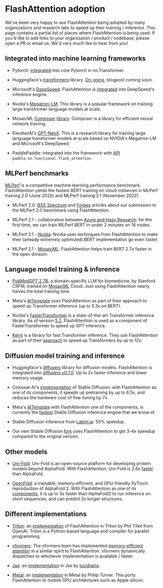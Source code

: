 # FlashAttention adoption

We've been very happy to see FlashAttention being adopted by many organizations
and research labs to speed up their training / inference.
This page contains a partial list of places where FlashAttention is being used.
If you'd like to add links to your organization / product / codebase, please open a
PR or email us. We'd very much like to hear from you!

## Integrated into machine learning frameworks

- Pytorch: [integrated](https://github.com/pytorch/pytorch/pull/81434) into core Pytorch in nn.Transformer.

- Huggingface's [transformers](https://github.com/huggingface/transformers) library.
  [On-going](https://github.com/huggingface/transformers/pull/18439), blogpost
  coming soon.

- Microsoft's [DeepSpeed](https://github.com/microsoft/DeepSpeed):
  FlashAttention is [integrated](https://github.com/microsoft/DeepSpeed/blob/ec13da6ba7cabc44bb4745a64a208b8580792954/deepspeed/ops/transformer/inference/triton_ops.py) into DeepSpeed's inference engine.

- Nvidia's [Megatron-LM](https://github.com/NVIDIA/Megatron-LM/pull/267). This
  library is a popular framework on training large transformer language models at scale.

- MosaicML [Composer](https://github.com/mosaicml/composer)
  [library](https://www.mosaicml.com/blog/gpt-3-quality-for-500k). Composer is a
  library for efficient neural network training.
  
- EleutherAI's [GPT-NeoX](https://github.com/EleutherAI/gpt-neox/pull/725). This is a research library for training large language transformer models at scale based on NVIDIA's Megatron-LM and Microsoft's DeepSpeed.

- PaddlePaddle: integrated into the framework with [API](https://github.com/PaddlePaddle/Paddle/blob/develop/python/paddle/nn/functional/flash_attention.py) `paddle.nn.functional.flash_attention`.

## MLPerf benchmarks

[MLPerf](https://mlcommons.org/en/) is a competitive machine learning performance benchmark. FlashAttention
yields the fastest BERT training on cloud instances in MLPerf training 2.0 (June
2022) and MLPerf training 2.1 (November 2022).

- MLPerf 2.0: [IEEE Spectrum](https://spectrum.ieee.org/mlperf-rankings-2022) and [Forbes](ttps://www.forbes.com/sites/moorinsights/2022/07/12/google-dethrones-nvidia-in-latest-artificial-intelligence-benchmarking-tests/) articles about our submission to the MLPerf 2.0 benchmark using FlashAttention.

- MLPerf 2.1 -
  collaboration
  between [Azure and Hazy Research](https://techcommunity.microsoft.com/t5/azure-high-performance-computing/azure-collaborates-with-hazy-research-and-nvidia-to-achieve/ba-p/3667511): for the first time, we can train MLPerf BERT
  in under 2 minutes on 16 nodes.

- MLPerf 2.1 -
  [Nvidia](https://developer.nvidia.com/blog/leading-mlperf-training-2-1-with-full-stack-optimizations-for-ai/):
  Nvidia uses techniques from FlashAttention to make their (already extremely optimized) BERT
  implementation go even faster.

- MLPerf 2.1 - [MosaicML](https://www.mosaicml.com/blog/mlperf-nlp-nov2022): FlashAttention
  helps train BERT 2.7x faster in the open division.

## Language model training & inference

- [PubMedGPT 2.7B](https://crfm.stanford.edu/2022/12/15/pubmedgpt.html), a
  domain-specific LLM for biomedicine, by Stanford CRFM, trained on
  [MosaicML](https://www.mosaicml.com/blog/introducing-pubmed-gpt) Cloud. Just
  using FlashAttention nearly halves the total training time.

- Meta's
  [AITemplate](https://ai.facebook.com/blog/gpu-inference-engine-nvidia-amd-open-source/)
  uses FlashAttention as part of their approach to speed up Transformer
  inference (up to 5.3x on BERT).

- Nvidia's [FasterTransformer](https://github.com/NVIDIA/FasterTransformer) is a
  state-of-the-art Transformer inference library. As of version
  [5.2](https://github.com/NVIDIA/FasterTransformer/commit/b672f49e256ba7a2d4fc9691d270b60b7fc1a2ff),
  FlashAttention is used as a component of FasterTransformer to speed up GPT inference.

- [Kernl](https://github.com/ELS-RD/kernl) is a library for fast Transformer
  inference. They use FlashAttention as part of their
  [approach](https://twitter.com/pommedeterre33/status/1585284221014245377) to
  speed up Transformers by up to 12x.

## Diffusion model training and inference

- Huggingface's [diffusers](https://github.com/huggingface/diffusers) library
  for diffusion models. FlashAttention is integrated into [diffusers
  v0.7.0](https://github.com/huggingface/diffusers/releases/tag/v0.7.0).
  Up to 2x faster inference and lower memory usage.

- Colossal-AI's
  [implementation](https://github.com/hpcaitech/ColossalAI/tree/main/examples/images/diffusion)
  of Stable Diffusion: with FlashAttention as one of its components, it speeds up
  pretraining by up to 6.5x, and reduces the hardware cost of fine-tuning by 7x.

- Meta's
  [AITemplate](https://ai.facebook.com/blog/gpu-inference-engine-nvidia-amd-open-source/)
  with FlashAttention one of the components, is currently the [fastest](https://twitter.com/bing_xu_/status/1590447334055632897) Stable
  Diffusion inference engine that we know of.

- Stable Diffusion inference from
  [Labml.ai](https://twitter.com/labmlai/status/1573634095732490240): 50% speedup.

- Our own Stable Diffusion [fork](https://twitter.com/realDanFu/status/1580641495991754752) uses FlashAttention to get 3-4x speedup compared
  to the original version.

## Other models

- [Uni-Fold](https://github.com/dptech-corp/Uni-Fold): Uni-Fold is an
  open-source platform for developing protein models beyond AlphaFold. With
  FlashAttention, Uni-Fold is 2.6x
  [faster](https://twitter.com/guolin_ke/status/1580532071901995008) than AlphaFold.

- [OpenFold](https://github.com/aqlaboratory/openfold): a trainable,
  memory-efficient, and GPU-friendly PyTorch reproduction of AlphaFold 2. With
  FlashAttention as one of its
  [components](https://twitter.com/gahdritz/status/1595420944880779266), it is
  up to 3x faster than AlphaFold2 to run inference on short sequences, and can
  predict 2x longer structures.

## Different implementations

- [Triton](https://github.com/openai/triton): an [implementation](https://github.com/openai/triton/blob/master/python/tutorials/06-fused-attention.py) of
  FlashAttention in Triton by Phil Tillet from OpenAI. Triton is a Python-based
  language and compiler for parallel programming.

- [xformers](https://github.com/facebookresearch/xformers): The xformers team
  has implemented [memory-efficient
  attention](https://twitter.com/fvsmassa/status/1580229170629849089) in a
  similar spirit to FlashAttention.
  xformers dynamically dispatches to whichever implementation is available / faster.

- [Jax](https://github.com/google/jax): an [implementation](https://github.com/lucidrains/flash-attention-jax)
  in Jax by [lucidrains](https://github.com/lucidrains/).

- [Metal](https://developer.apple.com/metal): an [implementation](https://github.com/philipturner/metal-flash-attention) in Metal by Philip Turner. This ports FlashAttention to mobile GPU architectures such as Apple silicon.
